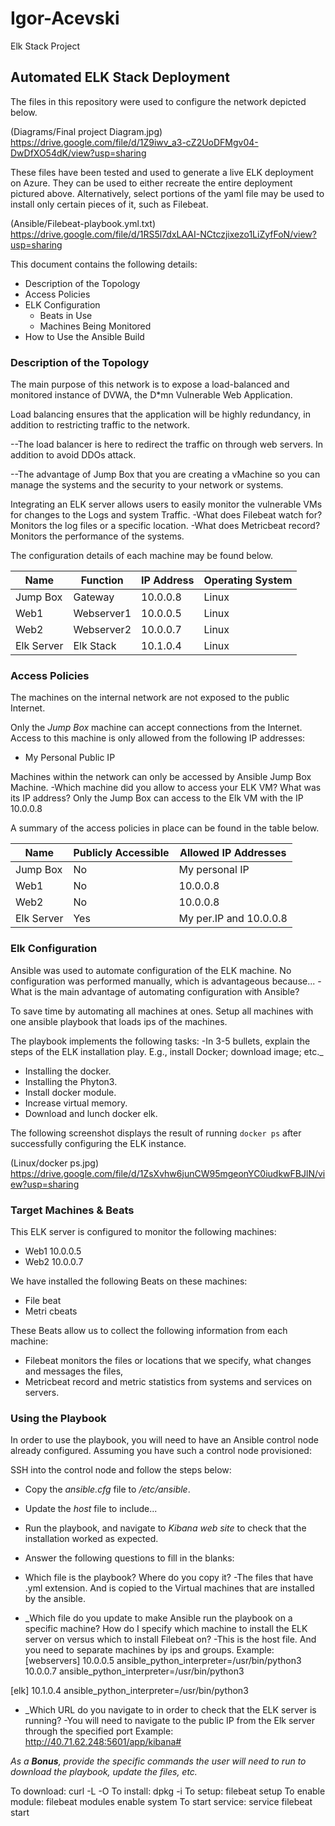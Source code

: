 # Igor-Acevski
Elk Stack Project 
## Automated ELK Stack Deployment

The files in this repository were used to configure the network depicted below.

(Diagrams/Final project Diagram.jpg)
https://drive.google.com/file/d/1Z9iwv_a3-cZ2UoDFMgv04-DwDfXO54dK/view?usp=sharing

These files have been tested and used to generate a live ELK deployment on Azure. They can be used to either recreate the entire deployment pictured above. Alternatively, select portions of the yaml file may be used to install only certain pieces of it, such as Filebeat.

(Ansible/Filebeat-playbook.yml.txt)
https://drive.google.com/file/d/1RS5l7dxLAAI-NCtczjixezo1LiZyfFoN/view?usp=sharing

This document contains the following details:
- Description of the Topology
- Access Policies
- ELK Configuration
  - Beats in Use
  - Machines Being Monitored
- How to Use the Ansible Build


### Description of the Topology

The main purpose of this network is to expose a load-balanced and monitored instance of DVWA, the D*mn Vulnerable Web Application.

Load balancing ensures that the application will be highly redundancy, in addition to restricting traffic to the network.

--The load balancer is here to redirect the traffic on through web servers. In addition to avoid DDOs attack.

--The advantage of Jump Box that you are creating a vMachine so you can manage the systems and the security to your network or systems.


Integrating an ELK server allows users to easily monitor the vulnerable VMs for changes to the Logs and system Traffic.
-What does Filebeat watch for? Monitors the log files or a specific location.
-What does Metricbeat record? Monitors the performance of the systems. 

The configuration details of each machine may be found below.


| Name       | Function | IP Address | Operating System |
|------------|----------|------------|------------------|
| Jump Box   | Gateway  | 10.0.0.8   | Linux            |
| Web1       |Webserver1| 10.0.0.5   | Linux            |
| Web2       |Webserver2| 10.0.0.7   | Linux            |
|Elk Server  | Elk Stack| 10.1.0.4   | Linux            |

### Access Policies

The machines on the internal network are not exposed to the public Internet. 

Only the _Jump Box_ machine can accept connections from the Internet. Access to this machine is only allowed from the following IP addresses:
- My Personal Public IP

Machines within the network can only be accessed by Ansible Jump Box Machine.
-Which machine did you allow to access your ELK VM? What was its IP address? Only the Jump Box can access to the Elk VM with the IP 10.0.0.8

A summary of the access policies in place can be found in the table below.

| Name       | Publicly Accessible | Allowed IP Addresses |
|------------|---------------------|----------------------|
| Jump Box   | No                  |My personal IP        |
| Web1       | No                  | 10.0.0.8             |
| Web2       | No                  | 10.0.0.8             |
|Elk Server  | Yes                 |My per.IP and 10.0.0.8|



### Elk Configuration

Ansible was used to automate configuration of the ELK machine. No configuration was performed manually, which is advantageous because...
-What is the main advantage of automating configuration with Ansible? 

To save time by automating all machines at ones. Setup all machines with one ansible playbook that loads ips of the machines. 						

The playbook implements the following tasks:
-In 3-5 bullets, explain the steps of the ELK installation play. 
E.g., install Docker; download image; etc._

- Installing the docker.
- Installing the Phyton3.
- Install docker module.
- Increase virtual memory.
- Download and lunch docker elk.


The following screenshot displays the result of running `docker ps` after successfully configuring the ELK instance.

(Linux/docker ps.jpg)
https://drive.google.com/file/d/1ZsXvhw6junCW95mgeonYC0iudkwFBJlN/view?usp=sharing



### Target Machines & Beats
This ELK server is configured to monitor the following machines:
- Web1 10.0.0.5
- Web2 10.0.0.7

We have installed the following Beats on these machines:
- File beat
- Metri cbeats 

These Beats allow us to collect the following information from each machine:
- Filebeat monitors the files or locations that we specify, what changes and messages the files, 
- Metricbeat record and metric statistics from systems and services on servers.
 
### Using the Playbook
In order to use the playbook, you will need to have an Ansible control node already configured. Assuming you have such a control node provisioned: 

SSH into the control node and follow the steps below:
- Copy the _ansible.cfg_ file to _/etc/ansible_.
- Update the _host_ file to include...
- Run the playbook, and navigate to _Kibana web site_ to check that the installation worked as expected.

- Answer the following questions to fill in the blanks:
- Which file is the playbook? Where do you copy it?
   -The files that have .yml extension. And is copied to the Virtual machines that are installed by the ansible.

- _Which file do you update to make Ansible run the playbook on a specific machine? How do I specify which machine to install the ELK server on versus which to install Filebeat on?
 -This is the host file. And you need to separate machines by ips and groups. 
Example: 
[webservers]
10.0.0.5 ansible_python_interpreter=/usr/bin/python3
10.0.0.7 ansible_python_interpreter=/usr/bin/python3

[elk]
10.1.0.4 ansible_python_interpreter=/usr/bin/python3 


- _Which URL do you navigate to in order to check that the ELK server is running?
  -You will need to navigate to the public IP from the Elk server through the specified port
 Example:
http://40.71.62.248:5601/app/kibana# 

_As a **Bonus**, provide the specific commands the user will need to run to download the playbook, update the files, etc._

To download: curl -L -O
To install:  dpkg -i
To setup:    filebeat setup
To enable module: filebeat modules enable system
To start service: service filebeat start
